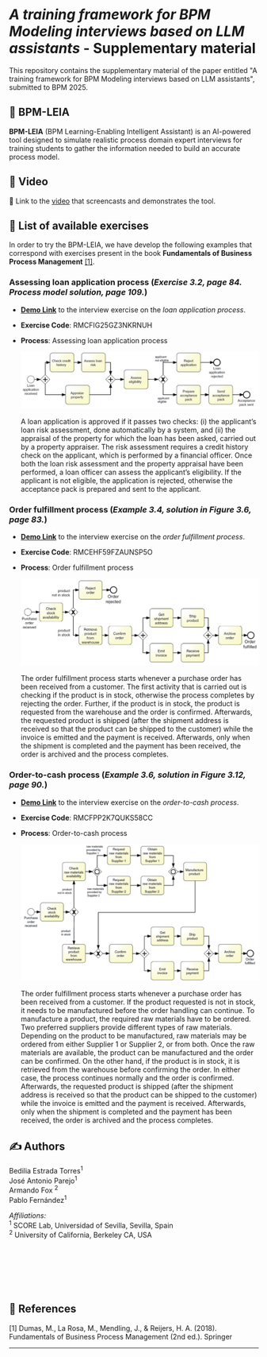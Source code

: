# *A training framework for BPM Modeling interviews based on LLM assistants* - Supplementary material

This repository contains the supplementary material of the paper entitled "A training framework for BPM Modeling interviews based on LLM assistants", submitted to BPM 2025. 

## 🤖  **BPM-LEIA** 
**BPM-LEIA** (BPM Learning-Enabling Intelligent Assistant) is an AI-powered tool designed to simulate realistic process domain expert interviews for training students to gather the information needed to build an accurate process model.


## 🎥 Video
🔗 Link to the [video](https://jedai.short.gy/bpm25-video) that screencasts and demonstrates the tool. 


## 📝 List of available exercises
In order to try the BPM-LEIA, we have develop the following examples that correspond with exercises present in the book **Fundamentals of Business Process Management** [[1]]([README.md#-references).

### Assessing loan application process (*Exercise 3.2, page 84. Process model solution, page 109.*)
* **<a href="https://leia-workbench-front-v3-a393ff9e36a2.herokuapp.com/?email=_test_b25&code=RMCFIG25GZ3NKRNUH" target="_blank">Demo Link</a>** to the interview exercise on the _loan application process_. 
* **Exercise Code**: RMCFIG25GZ3NKRNUH
* **Process**: Assessing loan application process

    ![Assessing loan application process in BPMN](process-exercises/assessing-loan-application/assessing-loan-application-process-model.png)

    A loan application is approved if it passes two checks: (i) the applicant’s loan risk assessment, done automatically by a system, and (ii) the appraisal of the property for which the loan has been asked, carried out by a property appraiser. The risk assessment requires a credit history check on the applicant, which is performed by a financial officer. Once both the loan risk assessment and the property appraisal have been performed, a loan officer can assess the applicant’s eligibility. If the applicant is not eligible, the application is rejected, otherwise the acceptance pack is prepared and sent to the applicant.

### Order fulfillment process (*Example 3.4, solution in Figure 3.6, page 83.*)

* **<a href="https://leia-workbench-front-v3-a393ff9e36a2.herokuapp.com/?email=_test_b25&code=RMCEHF59FZAUNSP5O" target="_blank">Demo Link</a>** to the interview exercise on the _order fulfillment process_. 
* **Exercise Code**: RMCEHF59FZAUNSP5O
* **Process**: Order fulfillment process

    ![Order fulfillment process in BPMN](process-exercises/order-fulfillment/order-fulfillment-process-model.PNG)

    The order fulfillment process starts whenever a purchase order has been received from a customer. The first activity that is carried out is checking if the product is in stock, otherwise the process completes by rejecting the order. Further, if the product is in stock, the product is requested from the warehouse and the order is  confirmed. Afterwards, the requested product is shipped (after the shipment address is received so that the product can be shipped to the customer) while the invoice is emitted and the payment is received. Afterwards, only when the shipment is completed and the payment has been received, the order is archived and the process completes.




### Order-to-cash process (*Example 3.6, solution in Figure 3.12, page 90.*)

* **<a href="https://leia-workbench-front-v3-a393ff9e36a2.herokuapp.com/?email=_test_b25&code=RMCFPP2K7QUKS58CC" target="_blank">Demo Link</a>** to the interview exercise on the _order-to-cash process_. 
* **Exercise Code**: RMCFPP2K7QUKS58CC
* **Process**: Order-to-cash process

    ![Order-to-Cash process in BPMN](process-exercises/order-to-cash/order-to-cash-process-model.PNG)

    The order fulfillment process starts whenever a purchase order has been received from a customer. If the product requested is not in stock, it needs to be manufactured before the order handling can continue. To manufacture a product, the required raw materials have to be ordered. Two preferred suppliers provide different types of raw materials. Depending on the product to be manufactured, raw materials may be ordered from either Supplier 1 or Supplier 2, or from both. Once the raw materials are available, the product can be manufactured and the order can be confirmed. On the other hand, if the product is in stock, it is retrieved from the warehouse before confirming the order. In either case, the process continues normally and the order is  confirmed. Afterwards, the requested product is shipped (after the shipment address is received so that the product can be shipped to the customer) while the invoice is emitted and the payment is received. Afterwards, only when the shipment is completed and the payment has been received, the order is archived and the process completes.


## ✍️ Authors 
Bedilia Estrada Torres<sup>1</sup>
<br>José Antonio Parejo<sup>1</sup>
<br>Armando Fox <sup>2</sup>
<br>Pablo Fernández<sup>1</sup>

_Affiliations:_
<br><sup>1</sup> SCORE Lab, Universidad of Sevilla, Sevilla, Spain
<br><sup>2</sup> University of California, Berkeley CA, USA






<br><br><br><br><br>

## 📖 References

\[1\] Dumas, M., La Rosa, M., Mendling, J., & Reijers, H. A. (2018). Fundamentals of Business Process Management (2nd ed.). Springer


<hr>
